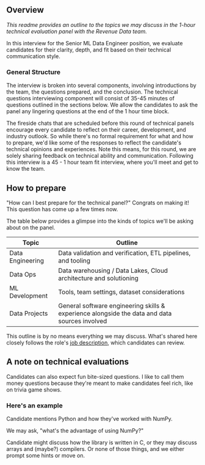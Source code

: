 ## Overview
*This readme provides an outline to the topics we may discuss in the 1-hour technical evaluation panel with the Revenue Data team.*

In this interview for the Senior ML Data Engineer position, we evaluate candidates for their clarity, depth, and fit based on their technical communication style. 

### General Structure

The interview is broken into several components, involving introductions by the team, the questions prepared, and the conclusion. The technical questions interviewing component will consist of 35-45 minutes of questions outlined in the sections below. We allow the candidates to ask the panel any lingering questions at the end of the 1 hour time block. 

The fireside chats that are scheduled before this round of technical panels encourage every candidate to reflect on their career, development, and industry outlook. So while there's no formal requirement for what and how to prepare, we'd like some of the responses to reflect the candidate's technical opinions and experiences.  Note this means, for this round, we are solely sharing feedback on technical ability and communication. Following this interview is a 45 - 1 hour team fit interview, where you'll meet and get to know the team. 


## How to prepare
"How can I best prepare for the technical panel?" Congrats on making it! This question has come up a few times now.

The table below provides a glimpse into the kinds of topics we'll be asking about on the panel.

|  Topic | Outline |
| ------------- | ------------- |
| Data Engineering  | Data validation and verification, ETL pipelines, and tooling    |
| Data Ops          | Data warehousing / Data Lakes, Cloud architecture and solutioning |
|  ML Development   | Tools, team settings, dataset considerations                      |
| Data Projects     | General software engineering skills & experience alongside the data and data sources involved |

This outline is by no means everything we may discuss. What's shared here closely follows the role's [job description](Sr_Data_Eng_Jd.pdf), which candidates can review. 

## A note on technical evaluations

Candidates can also expect fun bite-sized questions. I like to call them money questions because they're meant to make candidates feel rich, like on trivia game shows. 

### Here's an example

Candidate mentions Python and how they've worked with NumPy. 

We may ask, "what's the advantage of using NumPy?" 

Candidate might discuss how the library is written in C, or they may discuss arrays and (maybe?) compilers. Or none of those things, and we either prompt some hints or move on. 
